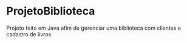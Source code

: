 # ProjetoBiblioteca
Projeto feito em Java afim de gerenciar uma biblioteca com clientes e cadastro de livros
